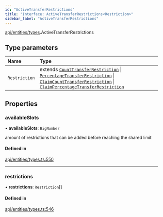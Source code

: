 ```yaml
---
id: "ActiveTransferRestrictions"
title: "Interface: ActiveTransferRestrictions<Restriction>"
sidebar_label: "ActiveTransferRestrictions"
---
```


[api/entities/types](../../../../../modules/API/Entities/Types/Types.md).ActiveTransferRestrictions

## Type parameters

| Name | Type |
| :------ | :------ |
| `Restriction` | extends [`CountTransferRestriction`](../CountTransferRestriction/CountTransferRestriction.md) \| [`PercentageTransferRestriction`](../PercentageTransferRestriction/PercentageTransferRestriction.md) \| [`ClaimCountTransferRestriction`](../ClaimCountTransferRestriction/ClaimCountTransferRestriction.md) \| [`ClaimPercentageTransferRestriction`](../ClaimPercentageTransferRestriction/ClaimPercentageTransferRestriction.md) |

## Properties

### availableSlots

• **availableSlots**: `BigNumber`

amount of restrictions that can be added before reaching the shared limit

#### Defined in

[api/entities/types.ts:550](https://github.com/PolymeshAssociation/polymesh-sdk/blob/c53723bab/src/api/entities/types.ts#L550)

___

### restrictions

• **restrictions**: `Restriction`[]

#### Defined in

[api/entities/types.ts:546](https://github.com/PolymeshAssociation/polymesh-sdk/blob/c53723bab/src/api/entities/types.ts#L546)

